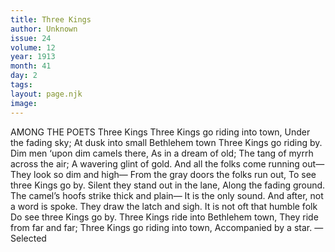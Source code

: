 ```yaml
---
title: Three Kings
author: Unknown
issue: 24
volume: 12
year: 1913
month: 41
day: 2
tags:
layout: page.njk
image:
---
```

AMONG THE POETS    Three Kings    Three Kings go riding into town, Under the fading sky; At dusk into small Bethlehem town Three Kings go riding by. Dim men ‘upon dim camels there, As in a dream of old; The tang of myrrh across the air; A wavering glint of gold. And all the folks come running out— They look so dim and high— From the gray doors the folks run out, To see three Kings go by. Silent they stand out in the lane, Along the fading ground. The camel’s hoofs strike thick and plain— It is the only sound. And after, not a word is spoke. They draw the latch and sigh. It is not oft that humble folk Do see three Kings go by. Three Kings ride into Bethlehem town, They ride from far and far; Three Kings go riding into town, Accompanied by a star. —Selected

